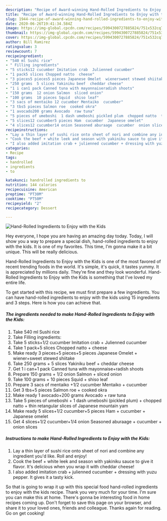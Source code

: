 ```yaml
---
description: "Recipe of Award-winning Hand-Rolled Ingredients to Enjoy with the Kids"
title: "Recipe of Award-winning Hand-Rolled Ingredients to Enjoy with the Kids"
slug: 1944-recipe-of-award-winning-hand-rolled-ingredients-to-enjoy-with-the-kids
date: 2020-06-26T19:41:34.584Z
image: https://img-global.cpcdn.com/recipes/5994300727885824/751x532cq70/hand-rolled-ingredients-to-enjoy-with-the-kids-recipe-main-photo.jpg
thumbnail: https://img-global.cpcdn.com/recipes/5994300727885824/751x532cq70/hand-rolled-ingredients-to-enjoy-with-the-kids-recipe-main-photo.jpg
cover: https://img-global.cpcdn.com/recipes/5994300727885824/751x532cq70/hand-rolled-ingredients-to-enjoy-with-the-kids-recipe-main-photo.jpg
author: Bill Ramirez
ratingvalue: 3
reviewcount: 7
recipeingredient:
- "540 ml Sushi rice"
- " Filling ingredients"
- "5 sticks12 cucumber Imitation crab  Julienned cucumber"
- "1 pack5 slices Chopped natto  cheese"
- "3 pieces5 pieces5 pieces Japanese Omelet  wienersweet stewed shiitake"
- "250 grams  5 slices Yakiniku beef  cheddar cheese"
- "1 i can1 pack Canned tuna with mayonnaiseradish shoots"
- "150 grams  12 onion Salmon  sliced onion"
- "100 grams  10 pieces Squid  shiso leaf"
- "3 sacs of mentaiko 12 cucumber Mentaiko  cucumber"
- "3 tbs5 pieces Salmon roe  cooked okra"
- "1 avocado200 grams Avocado  raw tuna"
- "5 pieces of umeboshi  1 dash umeboshi pickled plum  chopped natto  thin retangular slices of Japanese mountain yam"
- "5 slices12 cucumber5 pieces Ham  cucumber  Japanese omelet"
- "4 slices12 cucumber14 onion Seasoned aburaage  cucumber  onion slices"
recipeinstructions:
- "Lay a thin layer of sushi rice onto sheet of nori and combine any ingredient you&#39;d like. Roll and enjoy!"
- "Cook the beef + white leek and season with yakiniku sauce to give it flavor. It&#39;s delicious when you wrap it with cheddar cheese!"
- "I also added imitation crab + julienned cucumber + dressing with yuzu pepper. It gives it a tasty kick."
categories:
- Recipe
tags:
- handrolled
- ingredients
- to

katakunci: handrolled ingredients to 
nutrition: 144 calories
recipecuisine: American
preptime: "PT30M"
cooktime: "PT50M"
recipeyield: "2"
recipecategory: Dessert

---
```



![Hand-Rolled Ingredients to Enjoy with the Kids](https://img-global.cpcdn.com/recipes/5994300727885824/751x532cq70/hand-rolled-ingredients-to-enjoy-with-the-kids-recipe-main-photo.jpg)

Hey everyone, I hope you are having an amazing day today. Today, I will show you a way to prepare a special dish, hand-rolled ingredients to enjoy with the kids. It is one of my favorites. This time, I'm gonna make it a bit unique. This will be really delicious.



Hand-Rolled Ingredients to Enjoy with the Kids is one of the most favored of recent trending foods in the world. It's simple, it's quick, it tastes yummy. It is appreciated by millions daily. They're fine and they look wonderful. Hand-Rolled Ingredients to Enjoy with the Kids is something that I've loved my entire life.


To get started with this recipe, we must first prepare a few ingredients. You can have hand-rolled ingredients to enjoy with the kids using 15 ingredients and 3 steps. Here is how you can achieve that.

<!--inarticleads1-->

##### The ingredients needed to make Hand-Rolled Ingredients to Enjoy with the Kids:

1. Take 540 ml Sushi rice
1. Take  Filling ingredients:
1. Take 5 sticks+1/2 cucumber Imitation crab + Julienned cucumber
1. Take 1 pack+5 slices Chopped natto + cheese
1. Make ready 3 pieces+5 pieces+5 pieces Japanese Omelet + wiener+sweet stewed shiitake
1. Take 250 grams + 5 slices Yakiniku beef + cheddar cheese
1. Get 1 i can+1 pack Canned tuna with mayonnaise+radish shoots
1. Prepare 150 grams + 1/2 onion Salmon + sliced onion
1. Take 100 grams + 10 pieces Squid + shiso leaf
1. Prepare 3 sacs of mentaiko +1/2 cucumber Mentaiko + cucumber
1. Get 3 tbs+5 pieces Salmon roe + cooked okra
1. Make ready 1 avocado+200 grams Avocado + raw tuna
1. Take 5 pieces of umeboshi + 1 dash umeboshi (pickled plum) + chopped natto + thin retangular slices of Japanese mountain yam
1. Make ready 5 slices+1/2 cucumber+5 pieces Ham + cucumber + Japanese omelet
1. Get 4 slices+1/2 cucumber+1/4 onion Seasoned aburaage + cucumber + onion slices




<!--inarticleads2-->

##### Instructions to make Hand-Rolled Ingredients to Enjoy with the Kids:

1. Lay a thin layer of sushi rice onto sheet of nori and combine any ingredient you&#39;d like. Roll and enjoy!
1. Cook the beef + white leek and season with yakiniku sauce to give it flavor. It&#39;s delicious when you wrap it with cheddar cheese!
1. I also added imitation crab + julienned cucumber + dressing with yuzu pepper. It gives it a tasty kick.




So that is going to wrap it up with this special food hand-rolled ingredients to enjoy with the kids recipe. Thank you very much for your time. I'm sure you can make this at home. There's gonna be interesting food in home recipes coming up. Don't forget to save this page on your browser, and share it to your loved ones, friends and colleague. Thanks again for reading. Go on get cooking!
